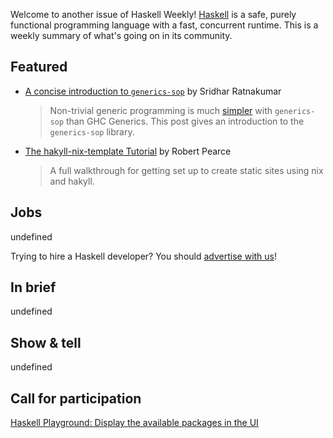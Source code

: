 Welcome to another issue of Haskell Weekly!
[Haskell](https://www.haskell.org) is a safe, purely functional programming language with a fast, concurrent runtime.
This is a weekly summary of what's going on in its community.

## Featured

- [A concise introduction to `generics-sop`](https://srid.ca/generics-sop-intro) by Sridhar Ratnakumar
  > Non-trivial generic programming is much [simpler](https://www.infoq.com/presentations/Simple-Made-Easy/) with `generics-sop` than GHC Generics. This post gives an introduction to the `generics-sop` library.

- [The hakyll-nix-template Tutorial](https://robertwpearce.com/the-hakyll-nix-template-tutorial.html) by Robert Pearce
  > A full walkthrough for getting set up to create static sites using nix and hakyll.

## Jobs

undefined

Trying to hire a Haskell developer?
You should [advertise with us](https://haskellweekly.news/advertising.html)!

## In brief

undefined

## Show & tell

undefined

## Call for participation

[Haskell Playground: Display the available packages in the UI](https://github.com/tomsmeding/play-haskell/issues/17)
